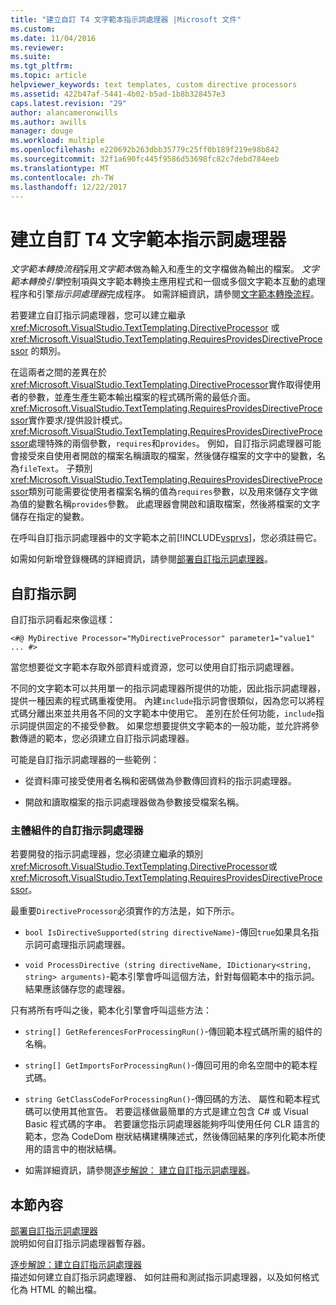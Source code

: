 ```yaml
---
title: "建立自訂 T4 文字範本指示詞處理器 |Microsoft 文件"
ms.custom: 
ms.date: 11/04/2016
ms.reviewer: 
ms.suite: 
ms.tgt_pltfrm: 
ms.topic: article
helpviewer_keywords: text templates, custom directive processors
ms.assetid: 422b47af-5441-4b02-b5ad-1b8b328457e3
caps.latest.revision: "29"
author: alancameronwills
ms.author: awills
manager: douge
ms.workload: multiple
ms.openlocfilehash: e220692b263dbb35779c25ff0b189f219e98b842
ms.sourcegitcommit: 32f1a690fc445f9586d53698fc82c7debd784eeb
ms.translationtype: MT
ms.contentlocale: zh-TW
ms.lasthandoff: 12/22/2017
---
```

# <a name="creating-custom-t4-text-template-directive-processors"></a>建立自訂 T4 文字範本指示詞處理器
*文字範本轉換流程*採用*文字範本*做為輸入和產生的文字檔做為輸出的檔案。 *文字範本轉換引擎*控制項與文字範本轉換主應用程式和一個或多個文字範本互動的處理程序和引擎*指示詞處理器*完成程序。 如需詳細資訊，請參閱[文字範本轉換流程](../modeling/the-text-template-transformation-process.md)。  
  
 若要建立自訂指示詞處理器，您可以建立繼承 <xref:Microsoft.VisualStudio.TextTemplating.DirectiveProcessor> 或 <xref:Microsoft.VisualStudio.TextTemplating.RequiresProvidesDirectiveProcessor> 的類別。  
  
 在這兩者之間的差異在於<xref:Microsoft.VisualStudio.TextTemplating.DirectiveProcessor>實作取得使用者的參數，並產生產生範本輸出檔案的程式碼所需的最低介面。 <xref:Microsoft.VisualStudio.TextTemplating.RequiresProvidesDirectiveProcessor>實作要求/提供設計模式。 <xref:Microsoft.VisualStudio.TextTemplating.RequiresProvidesDirectiveProcessor>處理特殊的兩個參數，`requires`和`provides`。  例如，自訂指示詞處理器可能會接受來自使用者開啟的檔案名稱讀取的檔案，然後儲存檔案的文字中的變數，名為`fileText`。 子類別<xref:Microsoft.VisualStudio.TextTemplating.RequiresProvidesDirectiveProcessor>類別可能需要從使用者檔案名稱的值為`requires`參數，以及用來儲存文字做為值的變數名稱`provides`參數。 此處理器會開啟和讀取檔案，然後將檔案的文字儲存在指定的變數。  
  
 在呼叫自訂指示詞處理器中的文字範本之前[!INCLUDE[vsprvs](../code-quality/includes/vsprvs_md.md)]，您必須註冊它。  
  
 如需如何新增登錄機碼的詳細資訊，請參閱[部署自訂指示詞處理器](../modeling/deploying-a-custom-directive-processor.md)。  
  
## <a name="custom-directives"></a>自訂指示詞  
 自訂指示詞看起來像這樣：  
  
 `<#@ MyDirective Processor="MyDirectiveProcessor" parameter1="value1" ... #>`  
  
 當您想要從文字範本存取外部資料或資源，您可以使用自訂指示詞處理器。  
  
 不同的文字範本可以共用單一的指示詞處理器所提供的功能，因此指示詞處理器，提供一種因素的程式碼重複使用。 內建`include`指示詞會很類似，因為您可以將程式碼分離出來並共用各不同的文字範本中使用它。 差別在於任何功能，`include`指示詞提供固定的不接受參數。 如果您想要提供文字範本的一般功能，並允許將參數傳遞的範本，您必須建立自訂指示詞處理器。  
  
 可能是自訂指示詞處理器的一些範例：  
  
-   從資料庫可接受使用者名稱和密碼做為參數傳回資料的指示詞處理器。  
  
-   開啟和讀取檔案的指示詞處理器做為參數接受檔案名稱。  
  
### <a name="principal-parts-of-a-custom-directive-processor"></a>主體組件的自訂指示詞處理器  
 若要開發的指示詞處理器，您必須建立繼承的類別<xref:Microsoft.VisualStudio.TextTemplating.DirectiveProcessor>或<xref:Microsoft.VisualStudio.TextTemplating.RequiresProvidesDirectiveProcessor>。  
  
 最重要`DirectiveProcessor`必須實作的方法是，如下所示。  
  
-   `bool IsDirectiveSupported(string directiveName)`-傳回`true`如果具名指示詞可處理指示詞處理器。  
  
-   `void ProcessDirective (string directiveName, IDictionary<string, string> arguments)`-範本引擎會呼叫這個方法，針對每個範本中的指示詞。 結果應該儲存您的處理器。  
  
 只有將所有呼叫之後，範本化引擎會呼叫這些方法：  
  
-   `string[] GetReferencesForProcessingRun()`-傳回範本程式碼所需的組件的名稱。  
  
-   `string[] GetImportsForProcessingRun()`-傳回可用的命名空間中的範本程式碼。  
  
-   `string GetClassCodeForProcessingRun()`-傳回碼的方法、 屬性和範本程式碼可以使用其他宣告。 若要這樣做最簡單的方式是建立包含 C# 或 Visual Basic 程式碼的字串。 若要讓您指示詞處理器能夠呼叫使用任何 CLR 語言的範本，您為 CodeDom 樹狀結構建構陳述式，然後傳回結果的序列化範本所使用的語言中的樹狀結構。  
  
-   如需詳細資訊，請參閱[逐步解說： 建立自訂指示詞處理器](../modeling/walkthrough-creating-a-custom-directive-processor.md)。  
  
## <a name="in-this-section"></a>本節內容  
 [部署自訂指示詞處理器](../modeling/deploying-a-custom-directive-processor.md)  
 說明如何自訂指示詞處理器暫存器。  
  
 [逐步解說：建立自訂指示詞處理器](../modeling/walkthrough-creating-a-custom-directive-processor.md)  
 描述如何建立自訂指示詞處理器、 如何註冊和測試指示詞處理器，以及如何格式化為 HTML 的輸出檔。